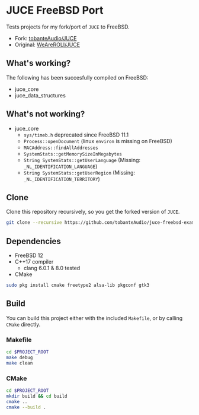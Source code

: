 # JUCE FreeBSD Port

Tests projects for my fork/port of `JUCE` to FreeBSD.

- Fork: [tobanteAudio/JUCE](https://github.com/tobanteAudio/JUCE)
- Original: [WeAreROLI/JUCE](https://github.com/WeAreROLI/JUCE)

## What's working?

The following has been succesfully compiled on FreeBSD:

- juce_core
- juce_data_structures

## What's not working?

- juce_core
    - `sys/timeb.h` deprecated since FreeBSD 11.1
    - `Process::openDocument` (linux `environ` is missing on FreeBSD)
    - `MACAddress::findAllAddresses`
    - `SystemStats::getMemorySizeInMegabytes`
    - `String SystemStats::getUserLanguage` (Missing: `_NL_IDENTIFICATION_LANGUAGE`)
    - `String SystemStats::getUserRegion` (Missing: `_NL_IDENTIFICATION_TERRITORY`)

## Clone

Clone this repository recursively, so you get the forked version of `JUCE`.

```sh
git clone --recursive https://github.com/tobanteAudio/juce-freebsd-example.git
```

## Dependencies

- FreeBSD 12
- C++17 compiler
  - clang 6.0.1 & 8.0 tested
- CMake

```sh
sudo pkg install cmake freetype2 alsa-lib pkgconf gtk3
```

## Build

You can build this project either with the included `Makefile`, or by calling `CMake` directly.

### Makefile

```sh
cd $PROJECT_ROOT
make debug
make clean
```

### CMake

```sh
cd $PROJECT_ROOT
mkdir build && cd build
cmake ..
cmake --build .
```
